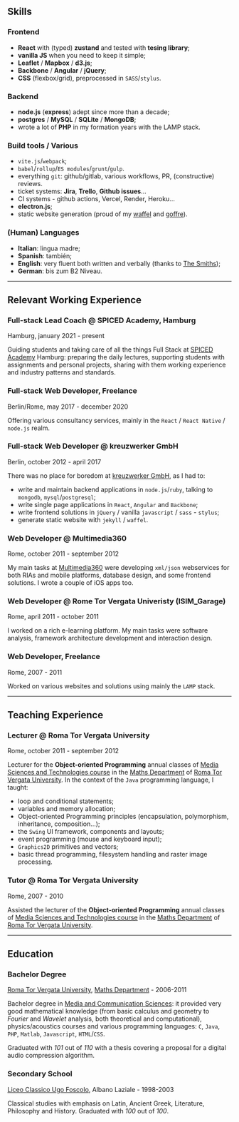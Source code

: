 ## Skills

### Frontend

- **React** with (typed) **zustand** and tested with **tesing library**;
- **vanilla JS** when you need to keep it simple;
- **Leaflet** / **Mapbox** / **d3.js**;
- **Backbone** / **Angular** / **jQuery**;
- **CSS** (flexbox/grid), preprocessed in `SASS`/`stylus`.

### Backend

- **node.js** (**express**) adept since more than a decade;
- **postgres** / **MySQL** / **SQLite** / **MongoDB**;
- wrote a lot of **PHP** in my formation years with the LAMP stack.

### Build tools / Various

- `vite.js`/`webpack`;
- `babel`/`rollup`/`ES modules`/`grunt`/`gulp`.
- everything `git`: github/gitlab, various workflows, PR, (constructive) reviews.
- ticket systems: **Jira**, **Trello**, **Github issues**...
- CI systems - github actions, Vercel, Render, Heroku...
- **electron.js**;
- static website generation (proud of my [waffel][wfl] and [goffre][gfr]).

### (Human) Languages

- **Italian**: lingua madre;
- **Spanish**: también;
- **English**: very fluent both written and verbally (thanks to [The Smiths][smt]);
- **German**: bis zum B2 Niveau.

---

## Relevant Working Experience

### Full-stack Lead Coach @ SPICED Academy, Hamburg

Hamburg, january 2021 - present

Guiding students and taking care of all the things Full Stack at [SPICED Academy][sa] Hamburg: preparing the daily lectures, supporting students with assignments and personal projects, sharing with them working experience and industry patterns and standards.

### Full-stack Web Developer, Freelance

Berlin/Rome, may 2017 - december 2020

Offering various consultancy services, mainly in the `React` / `React Native` / `node.js` realm.

### Full-stack Web Developer @ kreuzwerker GmbH

Berlin, october 2012 - april 2017

There was no place for boredom at [kreuzwerker GmbH][xw], as I had to:

- write and maintain backend applications in `node.js`/`ruby`, talking to `mongodb`, `mysql`/`postgresql`;
- write single page applications in `React`, `Angular` and `Backbone`;
- write frontend solutions in `jQuery` / vanilla `javascript` / `sass` - `stylus`;
- generate static website with `jekyll` / `waffel`.

### Web Developer @ Multimedia360

Rome, october 2011 - september 2012

My main tasks at [Multimedia360][mm] were developing `xml/json` webservices for both RIAs and mobile platforms, database design, and some frontend solutions. I wrote a couple of iOS apps too.

### Web Developer @ Rome Tor Vergata Univeristy (ISIM_Garage)

Rome, april 2011 - october 2011

I worked on a rich e-learning platform. My main tasks were software analysis, framework architecture development and interaction design.

### Web Developer, Freelance

Rome, 2007 - 2011

Worked on various websites and solutions using mainly the `LAMP` stack.

---

## Teaching Experience

### Lecturer @ Roma Tor Vergata University

Rome, october 2011 - september 2012

Lecturer for the **Object-oriented Programming** annual classes of [Media Sciences and Technologies course][smc] in the [Maths Department][mat] of [Roma Tor Vergata University][tv]. In the context of the `Java` programming language, I taught:

- loop and conditional statements;
- variables and memory allocation;
- Object-oriented Programming principles (encapsulation, polymorphism, inheritance, composition...);
- the `Swing` UI framework, components and layouts;
- event programming (mouse and keyboard input);
- `Graphics2D` primitives and vectors;
- basic thread programming, filesystem handling and raster image processing.

### Tutor @ Roma Tor Vergata University

Rome, 2007 - 2010

Assisted the lecturer of the **Object-oriented Programming** annual classes of [Media Sciences and Technologies course][smc] in the [Maths Department][mat] of [Roma Tor Vergata University][tv].

---

## Education

### Bachelor Degree

[Roma Tor Vergata University][tv], [Maths Department][mat] - 2006-2011

Bachelor degree in [Media and Communication Sciences][smc]: it provided very good mathematical knowledge (from basic calculus and geometry to _Fourier_ and _Wavelet_ analysis, both theoretical and computational), physics/acoustics courses and various programming languages: `C`, `Java`, `PHP`, `Matlab`, `Javascript`, `HTML`/`CSS`.

Graduated with _101_ out of _110_ with a thesis covering a proposal for a digital audio compression algorithm.

### Secondary School

[Liceo Classico Ugo Foscolo][alb], Albano Laziale - 1998-2003

Classical studies with emphasis on Latin, Ancient Greek, Literature, Philosophy and History.
Graduated with _100_ out of _100_.

[sa]: https://spiced-academy.com
[xw]: https://www.kreuzwerker.de/
[mm]: http://www.multimedia360.it/
[tv]: https://web.uniroma2.it/home/newlang/english
[smc]: http://www.scienzamedia.uniroma2.it/
[mat]: http://www.mat.uniroma2.it/
[alb]: https://liceougofoscolo.edu.it/
[smt]: https://www.diegocaponera.com/the-smiths-complete-lyrics
[wfl]: https://moonwave99.github.io/waffel/
[gfr]: https://moonwave99.github.io/goffre/

